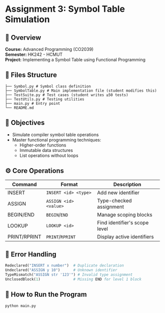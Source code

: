 # Assignment 3: Symbol Table Simulation

## 📌 Overview
**Course:** Advanced Programming (CO2039)  
**Semester:** HK242 - HCMUT  
**Project:** Implementing a Symbol Table using Functional Programming

## 📂 Files Structure
```plaintext
├── Symbol.py # Symbol class definition
├── SymbolTable.py # Main implementation file (student modifies this)
├── TestSuite.py # Test cases (student writes ≥50 tests)
├── TestUtils.py # Testing utilities
├── main.py # Entry point
└── README.md
```

## 🎯 Objectives
- Simulate compiler symbol table operations
- Master functional programming techniques:
  - Higher-order functions
  - Immutable data structures
  - List operations without loops

## ⚙️ Core Operations
| Command | Format | Description |
|---------|--------|-------------|
| INSERT | `INSERT <id> <type>` | Add new identifier |
| ASSIGN | `ASSIGN <id> <value>` | Type-checked assignment |
| BEGIN/END | `BEGIN`/`END` | Manage scoping blocks |
| LOOKUP | `LOOKUP <id>` | Find identifier's scope level |
| PRINT/RPRINT | `PRINT`/`RPRINT` | Display active identifiers |

## 🚨 Error Handling
```python
Redeclared("INSERT x number")  # Duplicate declaration
Undeclared("ASSIGN y 10")      # Unknown identifier 
TypeMismatch("ASSIGN str '123'") # Invalid type assignment
UnclosedBlock(1)               # Missing END for level 1 block
```
## 🚀 How to Run the Program
```bash
python main.py
